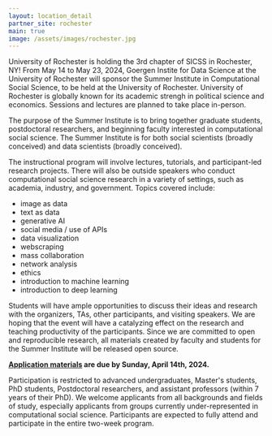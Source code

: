 ```yaml
---
layout: location_detail
partner_site: rochester
main: true
image: /assets/images/rochester.jpg
---
```


University of Rochester is holding the 3rd chapter of SICSS in Rochester, NY! From May 14 to May 23, 2024, Goergen Instite for Data Science at the University of Rochester will sponsor the Summer Institute in Computational Social Science, to be held at the University of Rochester. University of Rochester is globally known for its academic strengh in political science and economics. Sessions and lectures are planned to take place in-person. 

The purpose of the Summer Institute is to bring together graduate students, postdoctoral researchers, and beginning faculty interested in computational social science. The Summer Institute is for both social scientists (broadly conceived) and data scientists (broadly conceived).

The instructional program will involve lectures, tutorials, and participant-led research projects. There will also be outside speakers who conduct computational social science research in a variety of settings, such as academia, industry, and government. Topics covered include:

* image as data
* text as data
* generative AI
* social media / use of APIs
* data visualization
* webscraping
* mass collaboration
* network analysis
* ethics
* introduction to machine learning
* introduction to deep learning

Students will have ample opportunities to discuss their ideas and research with the organizers, TAs, other participants, and visiting speakers. We are hoping that the event will have a catalyzing effect on the research and teaching productivity of the participants. Since we are committed to open and reproducible research, all materials created by faculty and students for the Summer Institute will be released open source.

**[Application materials](https://sicss.io/2024/rochester/apply) are due by Sunday, April 14th, 2024.**

Participation is restricted to advanced undergraduates, Master's students, PhD students, Postdoctoral researchers, and assistant professors (within 7 years of their PhD). We welcome applicants from all backgrounds and fields of study, especially applicants from groups currently under-represented in computational social science. Participants are expected to fully attend and participate in the entire two-week program.
